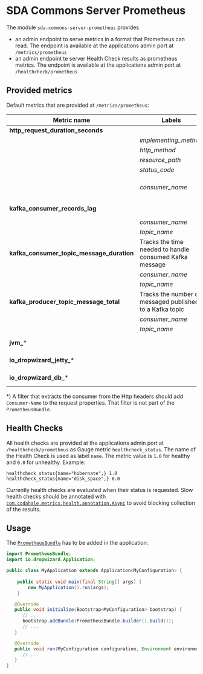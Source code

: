 # SDA Commons Server Prometheus

The module `sda-commons-server-prometheus` provides 

- an admin endpoint to serve metrics in a format that Prometheus can read. The endpoint is available at the applications 
  admin port at `/metrics/prometheus`
- an admin endpoint te server Health Check results as prometheus metrics. The endpoint is available at the applications 
   admin port at `/healthcheck/prometheus`

## Provided metrics

Default metrics that are provided at `/metrics/prometheus`:

| Metric name                       | Labels                | Description                                                  | Source                                    |
|-----------------------------------|-----------------------|--------------------------------------------------------------|-------------------------------------------|
| **http_request_duration_seconds** |                       | Tracks the time needed to handle a request                   | `RequestDurationFilter`                   | 
|                                   | _implementing_method_ | The name of the method that handled the request.             | Request Context                           |
|                                   | _http_method_         | The Http method the client used for the request.             | Request Context                           |
|                                   | _resource_path_       | The mapped path of the request with path param placeholders. | Request Context                           |
|                                   | _status_code_         | The Http status code sent with the response.                 | Response Context                          |
|                                   | _consumer_name_       | Name of the consumer that started the request.               | Request Context Property `Consumer-Name`* |
| **kafka_consumer_records_lag**    |                       | See https://kafka.apache.org/documentation/#consumer_fetch_monitoring | Bridged from Kafka               | 
|                                   | _consumer_name_       | Name of the consumer that processed the message              | Bridged from Kafka                        |
|                                   | _topic_name_          | Name of the topic where messages where consumed from         | Bridged from Kafka                        |
| **kafka_consumer_topic_message_duration**                 | Tracks the time needed to handle consumed Kafka message      | `MessageListener`                         |
|                                   | _consumer_name_       | Name of the consumer that processed the message              | Bridged from Kafka                        |
|                                   | _topic_name_          | Name of the topic where messages where consumed from         | Bridged from Kafka                        |
| **kafka_producer_topic_message_total**                    | Tracks the number of messaged published to a Kafka topic     | `KafkaMessageProducer`                    |
|                                   | _consumer_name_       | Name of the consumer that processed the message              | Bridged from Kafka                        |
|                                   | _topic_name_          | Name of the topic where messages where consumed from         | Bridged from Kafka                        |
| **jvm_***                         |                       | Multiple metrics about the JVM                               | Bridged from Dropwizard                   |
| **io_dropwizard_jetty_***         |                       | Multiple metrics from the embedded Jetty server              | Bridged from Dropwizard                   |
| **io_dropwizard_db_***            |                       | Multiple metrics from the database if a database is used     | Bridged from Dropwizard                   |

*) A filter that extracts the consumer from the Http headers should add `Consumer-Name` to the request properties. That
   filter is not part of the `PrometheusBundle`.

## Health Checks

All health checks are provided at the applications admin port at `/healthcheck/prometheus` as Gauge metric 
`healthcheck_status`. The name of the Health Check is used as label `name`. The metric value is `1.0` for healthy and
`0.0` for unhealthy. Example:

```
healthcheck_status{name="hibernate",} 1.0
healthcheck_status{name="disk_space",} 0.0
```

Currently health checks are evaluated when their status is requested. Slow health checks should be annotated with 
[`com.codahale.metrics.health.annotation.Async`](https://github.com/dropwizard/metrics/blob/v4.0.2/metrics-healthchecks/src/main/java/com/codahale/metrics/health/annotation/Async.java)
to avoid blocking collection of the results.

## Usage

The [`PrometheusBundle`](./src/main/java/org/sdase/commons/server/prometheus/PrometheusBundle.java) has to be added in
the application:

```java
import PrometheusBundle;
import io.dropwizard.Application;

public class MyApplication extends Application<MyConfiguration> {
   
    public static void main(final String[] args) {
        new MyApplication().run(args);
    }

   @Override
   public void initialize(Bootstrap<MyConfiguration> bootstrap) {
      // ...
      bootstrap.addBundle(PrometheusBundle.builder().build());
      // ...
   }

   @Override
   public void run(MyConfiguration configuration, Environment environment) {
      // ...
   }
}
```
 
